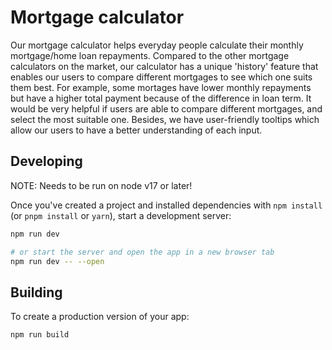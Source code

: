 # Mortgage calculator
Our mortgage calculator helps everyday people calculate their monthly mortgage/home loan repayments. Compared to the other mortgage calculators on the market, our calculator has a unique 'history' feature that enables our users to compare different mortgages to see which one suits them best. For example, some mortages have lower monthly repayments but have a higher total payment because of the difference in loan term. It would be very helpful if users are able to compare different mortgages, and select the most suitable one. Besides, we have user-friendly tooltips which allow our users to have a better understanding of each input.


## Developing

NOTE: Needs to be run on node v17 or later!

Once you've created a project and installed dependencies with `npm install` (or `pnpm install` or `yarn`), start a development server:

```bash
npm run dev

# or start the server and open the app in a new browser tab
npm run dev -- --open
```

## Building

To create a production version of your app:

```bash
npm run build
```


